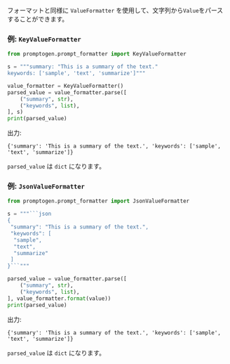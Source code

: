 フォーマットと同様に `ValueFormatter` を使用して、文字列から`Value`をパースすることができます。


### 例: `KeyValueFormatter`

```python
from promptogen.prompt_formatter import KeyValueFormatter

s = """summary: "This is a summary of the text."
keywords: ['sample', 'text', 'summarize']"""

value_formatter = KeyValueFormatter()
parsed_value = value_formatter.parse([
    ("summary", str),
    ("keywords", list),
], s)
print(parsed_value)
```

出力:

```console
{'summary': 'This is a summary of the text.', 'keywords': ['sample', 'text', 'summarize']}
```

`parsed_value` は `dict` になります。

### 例: `JsonValueFormatter`

```python
from promptogen.prompt_formatter import JsonValueFormatter

s = """```json
{
 "summary": "This is a summary of the text.",
 "keywords": [
  "sample",
  "text",
  "summarize"
 ]
}```"""

parsed_value = value_formatter.parse([
    ("summary", str),
    ("keywords", list),
], value_formatter.format(value))
print(parsed_value)
```

出力:

```console
{'summary': 'This is a summary of the text.', 'keywords': ['sample', 'text', 'summarize']}
```

`parsed_value` は `dict` になります。
